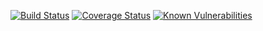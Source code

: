 [![Build Status](https://app.travis-ci.com/Borreli/clean_react.svg?branch=master)](https://app.travis-ci.com/Borreli/clean_react)
[![Coverage Status](https://coveralls.io/repos/github/Borreli/clean_react/badge.svg?branch=master)](https://coveralls.io/github/Borreli/clean_react?branch=master)
[![Known Vulnerabilities](https://snyk.io/test/github/Borreli/clean_react/badge.svg)](https://snyk.io/test/github/Borreli/clean_react)
